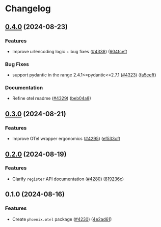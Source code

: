# Changelog

## [0.4.0](https://github.com/Arize-ai/phoenix/compare/arize-phoenix-otel-v0.3.0...arize-phoenix-otel-v0.4.0) (2024-08-23)


### Features

* Improve urlencoding logic + bug fixes ([#4338](https://github.com/Arize-ai/phoenix/issues/4338)) ([604fcef](https://github.com/Arize-ai/phoenix/commit/604fcefc465c8d7534ac2152a84cbe8ddcf06597))


### Bug Fixes

* support pydantic in the range 2.4.1&lt;=pydantic<=2.7.1 ([#4323](https://github.com/Arize-ai/phoenix/issues/4323)) ([fa5eeff](https://github.com/Arize-ai/phoenix/commit/fa5eeff45b0752508d4bc51334607ef4acc19474))


### Documentation

* Refine otel readme ([#4329](https://github.com/Arize-ai/phoenix/issues/4329)) ([beb04a8](https://github.com/Arize-ai/phoenix/commit/beb04a872267178a57dce0211fb16f0c8bb3ea47))

## [0.3.0](https://github.com/Arize-ai/phoenix/compare/arize-phoenix-otel-v0.2.0...arize-phoenix-otel-v0.3.0) (2024-08-21)


### Features

* Improve OTel wrapper ergonomics ([#4295](https://github.com/Arize-ai/phoenix/issues/4295)) ([ef533cf](https://github.com/Arize-ai/phoenix/commit/ef533cf16b28ac5b6dbc8f593e7b31c3340f42df))

## [0.2.0](https://github.com/Arize-ai/phoenix/compare/arize-phoenix-otel-v0.1.0...arize-phoenix-otel-v0.2.0) (2024-08-19)


### Features

* Clarify `register` API documentation ([#4280](https://github.com/Arize-ai/phoenix/issues/4280)) ([819236c](https://github.com/Arize-ai/phoenix/commit/819236c1e654f168abd725ca2c4e3d7cf187b384))

## 0.1.0 (2024-08-16)


### Features

* Create `phoenix.otel` package ([#4230](https://github.com/Arize-ai/phoenix/issues/4230)) ([4e2ad61](https://github.com/Arize-ai/phoenix/commit/4e2ad615a6685bb60df987e1f23f3162eb5d3ca5))
